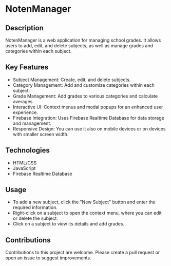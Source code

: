 # NotenManager

## Description
NotenManager is a web application for managing school grades. It allows users to add, edit, and delete subjects, as well as manage grades and categories within each subject.

## Key Features
- Subject Management: Create, edit, and delete subjects.
- Category Management: Add and customize categories within each subject.
- Grade Management: Add grades to various categories and calculate averages.
- Interactive UI: Context menus and modal popups for an enhanced user experience.
- Firebase Integration: Uses Firebase Realtime Database for data storage and management.
- Responsive Design: You can use it also on mobile devices or on devices with smaller screen width.

## Technologies
- HTML/CSS
- JavaScript
- Firebase Realtime Database

## Usage
- To add a new subject, click the "New Subject" button and enter the required information.
- Right-click on a subject to open the context menu, where you can edit or delete the subject.
- Click on a subject to view its details and add grades.

## Contributions
Contributions to this project are welcome. Please create a pull request or open an issue to suggest improvements.
